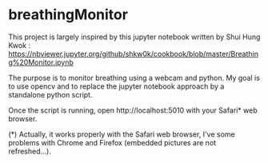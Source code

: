 # breathingMonitor

This project is largely inspired by this jupyter notebook written by Shui Hung Kwok :
https://nbviewer.jupyter.org/github/shkw0k/cookbook/blob/master/Breathing%20Monitor.ipynb

The purpose is to monitor breathing using a webcam and python.
My goal is to use opencv and to replace the jupyter notebook approach by a standalone python script.

Once the script is running, open http://localhost:5010 with your Safari* web browser.


(*) Actually, it works properly with the Safari web browser, I've some problems with Chrome and Firefox (embedded pictures are not refreshed...).
